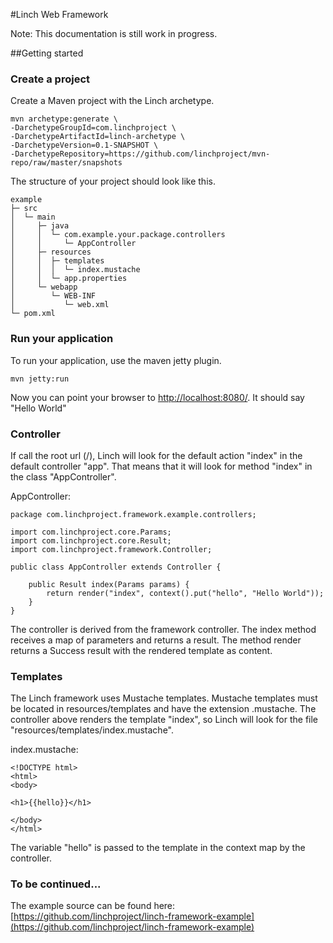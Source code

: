 #Linch Web Framework

Note: This documentation is still work in progress.

##Getting started

### Create a project
Create a Maven project with the Linch archetype.

    mvn archetype:generate \
    -DarchetypeGroupId=com.linchproject \
    -DarchetypeArtifactId=linch-archetype \
    -DarchetypeVersion=0.1-SNAPSHOT \
    -DarchetypeRepository=https://github.com/linchproject/mvn-repo/raw/master/snapshots


The structure of your project should look like this.

    example
    ├─ src
    │  └─ main
    │     ├─ java
    │     │  └─ com.example.your.package.controllers
    │     │     └─ AppController
    │     ├─ resources
    │     │  ├─ templates
    │     │  │  └─ index.mustache
    │     │  └─ app.properties
    │     └─ webapp
    │        └─ WEB-INF
    │           └─ web.xml
    └─ pom.xml


### Run your application
To run your application, use the maven jetty plugin.

    mvn jetty:run

Now you can point your browser to [http://localhost:8080/](http://localhost:8080/). It should say "Hello World"

### Controller

If call the root url (/), Linch will look for the default action "index" in the default controller "app".
That means that it will look for method "index" in the class "AppController".

AppController:

    package com.linchproject.framework.example.controllers;

    import com.linchproject.core.Params;
    import com.linchproject.core.Result;
    import com.linchproject.framework.Controller;

    public class AppController extends Controller {

        public Result index(Params params) {
            return render("index", context().put("hello", "Hello World"));
        }
    }

The controller is derived from the framework controller. The index method receives a map of parameters and returns a result.
The method render returns a Success result with the rendered template as content.

### Templates

The Linch framework uses Mustache templates. Mustache templates must be located in resources/templates and have the extension .mustache.
The controller above renders the template "index", so Linch will look for the file "resources/templates/index.mustache".

index.mustache:

    <!DOCTYPE html>
    <html>
    <body>

    <h1>{{hello}}</h1>

    </body>
    </html>

The variable "hello" is passed to the template in the context map by the controller.


### To be continued...

The example source can be found here: [https://github.com/linchproject/linch-framework-example](https://github.com/linchproject/linch-framework-example)
